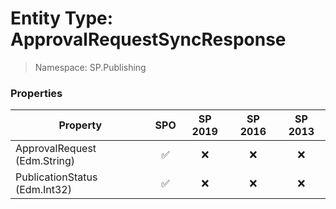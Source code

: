 # Entity Type: ApprovalRequestSyncResponse

> Namespace: SP.Publishing

### Properties

Property | SPO | SP 2019 | SP 2016 | SP 2013
----------|:---:|:-------:|:-------:|:-------:
ApprovalRequest (Edm.String) | ✅ | ❌ | ❌ | ❌
PublicationStatus (Edm.Int32) | ✅ | ❌ | ❌ | ❌